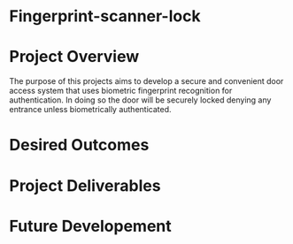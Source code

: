# Fingerprint-scanner-lock
# Project Overview
The purpose of this projects aims to develop a secure and convenient door access system that uses biometric fingerprint recognition for authentication. In doing so the door will be securely locked denying any entrance unless biometrically authenticated. 
# Desired Outcomes
# Project Deliverables
# Future Developement
